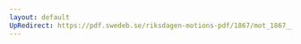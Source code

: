 ```yaml
---
layout: default
UpRedirect: https://pdf.swedeb.se/riksdagen-motions-pdf/1867/mot_1867__ak__fört/mot_1867__ak__fört_014.pdf
---
```

